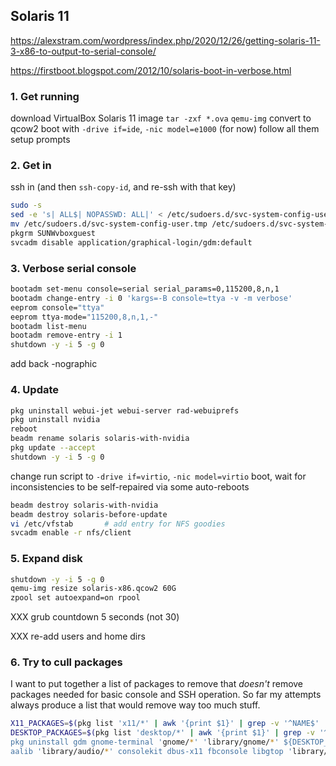 ## Solaris 11

<https://alexstram.com/wordpress/index.php/2020/12/26/getting-solaris-11-3-x86-to-output-to-serial-console/>

<https://firstboot.blogspot.com/2012/10/solaris-boot-in-verbose.html>

### 1. Get running

download VirtualBox Solaris 11 image
`tar -zxf *.ova`
`qemu-img` convert to qcow2
boot with `-drive if=ide`, `-nic model=e1000` (for now)
follow all them setup prompts

### 2. Get in

ssh in (and then `ssh-copy-id`, and re-ssh with that key)
```sh
sudo -s
sed -e 's| ALL$| NOPASSWD: ALL|' < /etc/sudoers.d/svc-system-config-user > /etc/sudoers.d/svc-system-config-user.tmp
mv /etc/sudoers.d/svc-system-config-user.tmp /etc/sudoers.d/svc-system-config-user
pkgrm SUNWvboxguest
svcadm disable application/graphical-login/gdm:default
```

### 3. Verbose serial console

```sh
bootadm set-menu console=serial serial_params=0,115200,8,n,1
bootadm change-entry -i 0 'kargs=-B console=ttya -v -m verbose'
eeprom console="ttya"
eeprom ttya-mode="115200,8,n,1,-"
bootadm list-menu
bootadm remove-entry -i 1
shutdown -y -i 5 -g 0
```
add back -nographic

### 4. Update

```sh
pkg uninstall webui-jet webui-server rad-webuiprefs
pkg uninstall nvidia
reboot
beadm rename solaris solaris-with-nvidia
pkg update --accept
shutdown -y -i 5 -g 0
```

change run script to `-drive if=virtio`, `-nic model=virtio`
boot, wait for inconsistencies to be self-repaired via some auto-reboots
```sh
beadm destroy solaris-with-nvidia
beadm destroy solaris-before-update
vi /etc/vfstab       # add entry for NFS goodies
svcadm enable -r nfs/client
```

### 5. Expand disk

```sh
shutdown -y -i 5 -g 0
qemu-img resize solaris-x86.qcow2 60G
zpool set autoexpand=on rpool
```

XXX grub countdown 5 seconds (not 30)

XXX re-add users and home dirs

### 6. Try to cull packages

I want to put together a list of packages to remove that _doesn't_ remove packages needed for basic console and SSH operation. So far my attempts always produce a list that would remove way too much stuff.

```sh
X11_PACKAGES=$(pkg list 'x11/*' | awk '{print $1}' | grep -v '^NAME$' | grep -v '/libx11$' | grep -v '/libxau$' | grep -v '/x11-protocols$' | grep -v '/libxext$' | grep -v '/libxscrnsaver$' | grep -v '/libxevie$' | grep -v '/libxcb$' | grep -v '/libxdmcp$' | grep -v '/libpthread-stubs$')
DESKTOP_PACKAGES=$(pkg list 'desktop/*' | awk '{print $1}' | grep -v '^NAME$' | grep -v '/desktop-file-utils$)
pkg uninstall gdm gnome-terminal 'gnome/*' 'library/gnome/*' ${DESKTOP_PACKAGES} 'image/*' 'library/desktop/*' library/glib-networking 'communication/im/*' 'editor/gedit*' editor/gvim editor/nano 'library/graphics/*' 'mail/thunderbird*' 'print/*' os-welcome ibus firefox ${X11_PACKAGES} jre-8 xterm ogl-select desktop-cache xload brltty groff cups-libs freetype-2 pulseaudio desktop-startup tk-8  'library/python/pygobject-3-*' ddu pygobject-27 firefox-bookmarks libspectre luit python-imaging-27 tkinter-27 tkinter-34 python-34
aalib 'library/audio/*' consolekit dbus-x11 fbconsole libgtop 'library/python/pygobject-3-*' rad-java dynamic-resource-pools lcms2 glib2
```
